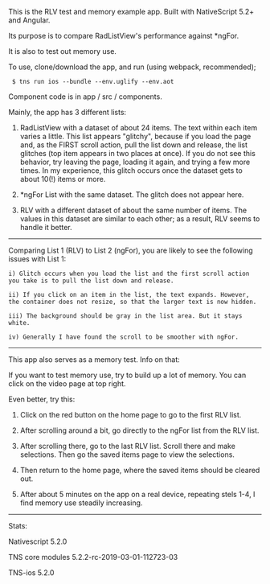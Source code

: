  This is the RLV test and memory example app. Built with NativeScript 5.2+ and Angular.
 
 Its purpose is to compare RadListView's performance against *ngFor.
 
 It is also to test out memory use.
 
 To use, clone/download the app, and run (using webpack, recommended);
 
     $ tns run ios --bundle --env.uglify --env.aot
 
 Component code is in app / src / components.
 
 Mainly, the app has 3 different lists:
 
 1) RadListView with a dataset of about 24 items. The text within each item varies a little. This list appears "glitchy", because if you load the page and, as the FIRST scroll action, pull the list down and release, the list glitches (top item appears in two places at once). If you do not see this behavior, try leaving the page, loading it again, and trying a few more times. In my experience, this glitch occurs once the dataset gets to about 10(!) items or more.
 
 2) *ngFor List with the same dataset. The glitch does not appear here.
 
 3) RLV with a different dataset of about the same number of items. The values in this dataset are similar to each other; as a result, RLV seems to handle it better.
 ****
 Comparing List 1 (RLV) to List 2 (ngFor), you are likely to see the following issues with List 1:
 
    i) Glitch occurs when you load the list and the first scroll action you take is to pull the list down and release.
 
    ii) If you click on an item in the list, the text expands. However, the container does not resize, so that the larger text is now hidden.
 
    iii) The background should be gray in the list area. But it stays white.
 
    iv) Generally I have found the scroll to be smoother with ngFor.
****
 This app also serves as a memory test. Info on that:
  
  If you want to test memory use, try to build up a lot of memory. You can click on the video page at top right.
  
  Even better, try this:

  1) Click on the red button on the home page to go to the first RLV list.

  2) After scrolling around a bit, go directly to the ngFor list from the RLV list.

  3) After scrolling there, go to the last RLV list. Scroll there and make selections. Then go the saved items page to view the selections.

  4) Then return to the home page, where the saved items should be cleared out.

  5) After about 5 minutes on the app on a real device, repeating stels 1-4, I find memory use steadily increasing.

  ******

 Stats:

 Nativescript 5.2.0

 TNS core modules  5.2.2-rc-2019-03-01-112723-03

 TNS-ios 5.2.0
